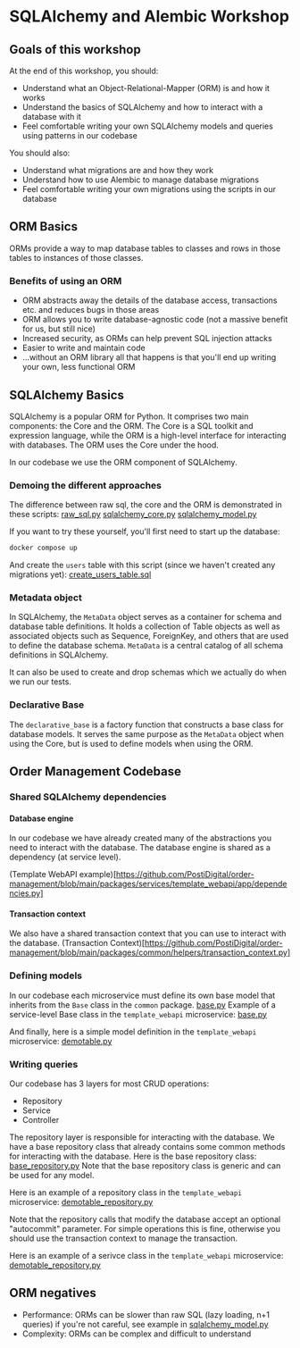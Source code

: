 # SQLAlchemy and Alembic Workshop

## Goals of this workshop

At the end of this workshop, you should:
- Understand what an Object-Relational-Mapper (ORM) is and how it works
- Understand the basics of SQLAlchemy and how to interact with a database with it
- Feel comfortable writing your own SQLAlchemy models and queries using patterns in our codebase

You should also:
- Understand what migrations are and how they work
- Understand how to use Alembic to manage database migrations
- Feel comfortable writing your own migrations using the scripts in our database

## ORM Basics

ORMs provide a way to map database tables to classes and rows in those tables to instances of those classes.

### Benefits of using an ORM
- ORM abstracts away the details of the database access, transactions etc. and reduces bugs in those areas
- ORM allows you to write database-agnostic code (not a massive benefit for us, but still nice)
- Increased security, as ORMs can help prevent SQL injection attacks
- Easier to write and maintain code
- ...without an ORM library all that happens is that you'll end up writing your own, less functional ORM

## SQLAlchemy Basics

SQLAlchemy is a popular ORM for Python. It comprises two main components: the Core and the ORM. The Core is a
SQL toolkit and expression language, while the ORM is a high-level interface for interacting with databases. 
The ORM uses the Core under the hood.

In our codebase we use the ORM component of SQLAlchemy.

### Demoing the different approaches

The difference between raw sql, the core and the ORM is demonstrated in these scripts:
[raw_sql.py](queries/select/raw_sql.py)
[sqlalchemy_core.py](queries/select/sqlalchemy_core.py)
[sqlalchemy_model.py](queries/select/sqlalchemy_model.py)

If you want to try these yourself, you'll first need to start up the database:
```bash
docker compose up
```

And create the `users` table with this script (since we haven't created any migrations yet):
[create_users_table.sql](scripts/create_users_table.sql)

### Metadata object

In SQLAlchemy, the `MetaData` object serves as a container for schema and database table definitions. 
It holds a collection of Table objects as well as associated objects such as Sequence, ForeignKey, and others 
that are used to define the database schema. `MetaData` is a central catalog of all schema definitions in SQLAlchemy.

It can also be used to create and drop schemas which we actually do when we run our tests.

### Declarative Base

The `declarative_base` is a factory function that constructs a base class for database models. It serves the same
purpose as the `MetaData` object when using the Core, but is used to define models when using the ORM.

## Order Management Codebase

### Shared SQLAlchemy dependencies

#### Database engine

In our codebase we have already created many of the abstractions you need to interact with the database.
The database engine is shared as a dependency (at service level).

(Template WebAPI example)[https://github.com/PostiDigital/order-management/blob/main/packages/services/template_webapi/app/dependencies.py]

#### Transaction context

We also have a shared transaction context that you can use to interact with the database.
(Transaction Context)[https://github.com/PostiDigital/order-management/blob/main/packages/common/helpers/transaction_context.py]

### Defining models

In our codebase each microservice must define its own base model that inherits from the `Base` class 
in the `common` package.
[base.py](https://github.com/PostiDigital/order-management/blob/main/packages/common/models/database/base_db_entity.py)
Example of a service-level Base class in the `template_webapi` microservice:
[base.py](https://github.com/PostiDigital/order-management/blob/main/packages/services/template_webapi/app/models/database/base.py)

And finally, here is a simple model definition in the `template_webapi` microservice:
[demotable.py](https://github.com/PostiDigital/order-management/blob/main/packages/services/template_webapi/app/models/database/demo/demotable.py)

### Writing queries

Our codebase has 3 layers for most CRUD operations:
- Repository
- Service
- Controller

The repository layer is responsible for interacting with the database. We have a base repository class that
already contains some common methods for interacting with the database. Here is the base repository class:
[base_repository.py](https://github.com/PostiDigital/order-management/blob/main/packages/common/repositories/base_repository.py)
Note that the base repository class is generic and can be used for any model.

Here is an example of a repository class in the `template_webapi` microservice:
[demotable_repository.py](https://github.com/PostiDigital/order-management/blob/main/packages/services/template_webapi/app/repositories/demotable_repository.py)

Note that the repository calls that modify the database accept an optional "autocommit" parameter. For simple operations
this is fine, otherwise you should use the transaction context to manage the transaction.

Here is an example of a serivce class in the `template_webapi` microservice:
[demotable_repository.py](https://github.com/PostiDigital/order-management/blob/main/packages/services/template_webapi/app/services/demotable_service.py)


## ORM negatives

- Performance: ORMs can be slower than raw SQL (lazy loading, n+1 queries) if you're not careful, see example in [sqlalchemy_model.py](queries/joined_queries/sqlalchemy_model.py)
- Complexity: ORMs can be complex and difficult to understand